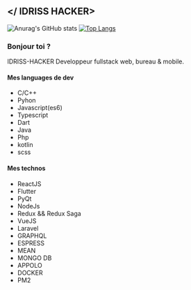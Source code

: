 ## </ IDRISS HACKER>
![Anurag's GitHub stats](https://github-readme-stats.vercel.app/api?username=IDRISSHACKER&show_icons=true&theme=radical)
[![Top Langs](https://github-readme-stats.vercel.app/api/top-langs/?username=IDRISSHACKER&langs_count=10)](https://github.com/IDRISSHACKER/lifeLinehttps://github.com/IDRISSHACKER/lifeLine)
### Bonjour toi ?
IDRISS-HACKER Developpeur fullstack web, bureau & mobile.
<h4> Mes languages de dev </h4>
<ul>
  <li>C/C++</li>
 <li>Pyhon</li>
 <li>Javascript(es6)</li>
 <li>Typescript</li>
 <li>Dart</li>
 <li>Java</li>
 <li>Php</li>
 <li>kotlin</li>
 <li>scss</li>
</ul>
  <h4> Mes technos </h4>
<ul>
<li>ReactJS</li>
<li>Flutter</li>
<li>PyQt</li>
<li>NodeJs</li>
<li>Redux && Redux Saga</li>
<li>VueJS</li>
<li>Laravel</li>
<li>GRAPHQL</li>
<li>ESPRESS</li>
<li>MEAN</li>
<li>MONGO DB</li>
<li>APPOLO</li>
 <li>DOCKER</li>
 <li>PM2</li>
</ul>

